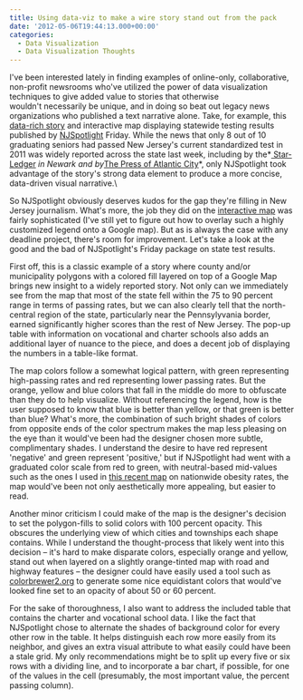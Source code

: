 ```yaml
---
title: Using data-viz to make a wire story stand out from the pack
date: '2012-05-06T19:44:13.000+00:00'
categories:
  - Data Visualization
  - Data Visualization Thoughts
---
```


I've been interested lately in finding examples of online-only, collaborative, non-profit newsrooms who've utilized the power of data visualization techniques to give added value to stories that otherwise wouldn't necessarily be unique, and in doing so beat out legacy news organizations who published a text narrative alone. Take, for example, this <a href="http://www.njspotlight.com/stories/12/0503/1747/">data-rich story</a> and interactive map displaying statewide testing results published by <a href="http://njspotlight.com">NJSpotlight</a> Friday. While the news that only 8 out of 10 graduating seniors had passed New Jersey's current standardized test in 2011 was widely reported across the state last week, including by the*<a href="http://www.nj.com/news/index.ssf/2012/05/nj_high_school_graduation_rate_1.html"> Star-Ledger</a> *in Newark and by*<a href="http://www.pressofatlanticcity.com/news/breaking/high-school-graduation-rates-have-dropped-statewide-under-new-formula/article_051bca92-93d9-11e1-a20c-001a4bcf887a.html">The Press of Atlantic City</a>*, only NJSpotlight took advantage of the story's strong data element to produce a more concise, data-driven visual narrative.\
<!--more-->

So NJSpotlight obviously deserves kudos for the gap they're filling in New Jersey journalism. What's more, the job they did on the <a href="http://www.njspotlight.com/stories/12/0503/1747/">interactive map</a> was fairly sophisticated (I've still yet to figure out how to overlay such a highly customized legend onto a Google map). But as is always the case with any deadline project, there's room for improvement. Let's take a look at the good and the bad of NJSpotlight's Friday package on state test results.

First off, this is a classic example of a story where county and/or municipality polygons with a colored fill layered on top of a Google Map brings new insight to a widely reported story. Not only can we immediately see from the map that most of the state fell within the 75 to 90 percent range in terms of passing rates, but we can also clearly tell that the north-central region of the state, particularly near the Pennsylyvania border, earned significantly higher scores than the rest of New Jersey. The pop-up table with information on vocational and charter schools also adds an additional layer of nuance to the piece, and does a decent job of displaying the numbers in a table-like format.

The map colors follow a somewhat logical pattern, with green representing high-passing rates and red representing lower passing rates. But the orange, yellow and blue colors that fall in the middle do more to obfuscate than they do to help visualize. Without referencing the legend, how is the user supposed to know that blue is better than yellow, or that green is better than blue? What's more, the combination of such bright shades of colors from opposite ends of the color spectrum makes the map less pleasing on the eye than it would've been had the designer chosen more subtle, complimentary shades. I understand the desire to have red represent 'negative' and green represent 'positive,' but if NJSpotlight had went with a graduated color scale from red to green, with neutral-based mid-values such as the ones I used in <a href="http://carlvlewis.net/?p=2024">this recent map</a> on nationwide obesity rates, the map would've been not only aesthetically more appealing, but easier to read.

Another minor criticism I could make of the map is the designer's decision to set the polygon-fills to solid colors with 100 percent opacity. This obscures the underlying view of which cities and townships each shape contains. While I understand the thought-process that likely went into this decision – it's hard to make disparate colors, especially orange and yellow, stand out when layered on a slightly orange-tinted map with road and highway features – the designer could have easily used a tool such as <a href="http://colorbrewer2.org/">colorbrewer2.org</a> to generate some nice equidistant colors that would've looked fine set to an opacity of about 50 or 60 percent.

For the sake of thoroughness, I also want to address the included table that contains the charter and vocational school data. I like the fact that NJSpotlight chose to alternate the shades of background color for every other row in the table. It helps distinguish each row more easily from its neighbor, and gives an extra visual attribute to what easily could have been a stale grid. My only recommendations might be to split up every five or six rows with a dividing line, and to incorporate a bar chart, if possible, for one of the values in the cell (presumably, the most important value, the percent passing column).
